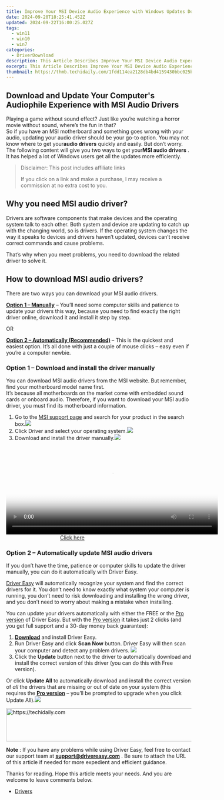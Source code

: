 ```yaml
---
title: Improve Your MSI Device Audio Experience with Windows Updates Downloaded Here
date: 2024-09-20T18:25:41.452Z
updated: 2024-09-22T16:00:25.027Z
tags:
  - win11
  - win10
  - win7
categories:
  - DriverDownload
description: This Article Describes Improve Your MSI Device Audio Experience with Windows Updates Downloaded Here
excerpt: This Article Describes Improve Your MSI Device Audio Experience with Windows Updates Downloaded Here
thumbnail: https://thmb.techidaily.com/1fdd114ea2128db4bd4159430bbc025b3427dd9f86fb321f8f952367f9434c16.jpg
---
```


## Download and Update Your Computer's Audiophile Experience with MSI Audio Drivers

Playing a game without sound effect? Just like you’re watching a horror movie without sound, where’s the fun in that?  
 So if you have an MSI motherboard and something goes wrong with your audio, updating your audio driver should be your go-to option. You may not know where to get your**audio drivers** quickly and easily. But don’t worry. The following content will give you two ways to get your**MSI audio drivers** . It has helped a lot of Windows users get all the updates more efficiently.

>  Disclaimer: This post includes affiliate links
>
>  If you click on a link and make a purchase, I may receive a commission at no extra cost to you.
>

## Why you need MSI audio driver?

 Drivers are software components that make devices and the operating system talk to each other. Both system and device are updating to catch up with the changing world, so is drivers. If the operating system changes the way it speaks to devices and drivers haven’t updated, devices can’t receive correct commands and cause problems.

 That’s why when you meet problems, you need to download the related driver to solve it.

## How to download MSI audio drivers?

There are two ways you can download your MSI audio drivers.

**[Option 1 – Manually](https://tools.techidaily.com/drivereasy/download/)**  – You’ll need some computer skills and patience to update your drivers this way, because you need to find exactly the right driver online, download it and install it step by step.

OR

**[Option 2 – Automatically (Recommended)](https://www.drivereasy.com/knowledge/download-msi-audio-drivers-for-windows/#op2) [](https://tools.techidaily.com/drivereasy/download/)**  – This is the quickest and easiest option. It’s all done with just a couple of mouse clicks – easy even if you’re a computer newbie.

### **Option 1 –** **Download and install the driver manually**

 You can download MSI audio drivers from the MSI website. But remember, find your motherboard model name first.  
 It’s because all motherboards on the market come with embedded sound cards or onboard audio. Therefore, if you want to download your MSI audio driver, you must find its motherboard information.

1. Go to the[](https://www.msi.com/Motherboard/support/Z270-GAMING-PRO-CARBON#down-driver&Win10%2064) [MSI support page](https://www.msi.com/support/download/) and search for your product in the search box.![](https://images.drivereasy.com/wp-content/uploads/2019/07/audio-support.jpg)
2. Click Driver and select your operating system.![](https://images.drivereasy.com/wp-content/uploads/2019/07/z270.jpg)
3. Download and install the driver manually.![](https://images.drivereasy.com/wp-content/uploads/2019/07/audio.jpg)

<!-- affiliate ads begin -->
<span id="1938141">
					<video width="576" height="240" style="cursor:pointer"
           poster="//a.impactradius-go.com/display-clicktoplayimage/1938141.png"
           onclick="if(!this.playClicked){this.play();this.setAttribute('controls',true);this.playClicked=true;}">
	   <source src="//a.impactradius-go.com/display-ad/22993-1938141">
	   <img src="//a.impactradius-go.com/display-clicktoplayimage/1938141.png" style="border: none; height: 100%; width: 100%; object-fit: contain">
	</video>
	<div style="width:360px;text-align:center"><a href="javascript:window.open(decodeURIComponent('https%3A%2F%2Fhomestyler.sjv.io%2Fc%2F5597632%2F1938141%2F22993'), '_blank');void(0);">Click here</a></div>
</span>
<img height="0" width="0" src="https://imp.pxf.io/i/5597632/1938141/22993" style="position:absolute;visibility:hidden;" border="0" />
<!-- affiliate ads end -->

### **Option 2 – Automatically update MSI audio drivers**

 If you don’t have the time, patience or computer skills to update the driver manually, you can do it automatically with Driver Easy.

[Driver Easy](https://tools.techidaily.com/drivereasy/download/) will automatically recognize your system and find the correct drivers for it. You don’t need to know exactly what system your computer is running, you don’t need to risk downloading and installing the wrong driver, and you don’t need to worry about making a mistake when installing.

 You can update your drivers automatically with either the FREE or the [Pro version](https://tools.techidaily.com/drivereasy/download/) of Driver Easy. But with the [Pro version](https://tools.techidaily.com/drivereasy/download/) it takes just 2 clicks (and you get full support and a 30-day money back guarantee):

1. **[Download](https://tools.techidaily.com/drivereasy/download/)**  and install Driver Easy.
2. Run Driver Easy and click **Scan Now** button. Driver Easy will then scan your computer and detect any problem drivers. ![](https://images.drivereasy.com/wp-content/uploads/2019/07/NVIDIA-18.jpg)
3. Click the **Update** button next to the driver to automatically download and install the correct version of this driver (you can do this with Free version).  

 Or click **Update All** to automatically download and install the correct version of _all_ the drivers that are missing or out of date on your system (this requires the **[Pro version](https://tools.techidaily.com/drivereasy/download/)**  – you’ll be prompted to upgrade when you click Update All).![](https://images.drivereasy.com/wp-content/uploads/2019/07/audio1.jpg)

<!-- affiliate ads begin -->
<a href="https://aligracehair.sjv.io/c/5597632/1948881/19272" target="_top" id="1948881">
  <img src="//a.impactradius-go.com/display-ad/19272-1948881" border="0" alt="https://techidaily.com" width="728" height="90"/>
</a>
<img height="0" width="0" src="https://aligracehair.sjv.io/i/5597632/1948881/19272" style="position:absolute;visibility:hidden;" border="0" />
<!-- affiliate ads end -->

**Note** : If you have any problems while using Driver Easy, feel free to contact our support team at **[support@drivereasy.com](https://tools.techidaily.com/drivereasy/download/)**  . Be sure to attach the URL of this article if needed for more expedient and efficient guidance.

 Thanks for reading. Hope this article meets your needs. And you are welcome to leave comments below.

* [Drivers](https://tools.techidaily.com/drivereasy/download/)

<ins class="adsbygoogle"
     style="display:block"
     data-ad-format="autorelaxed"
     data-ad-client="ca-pub-7571918770474297"
     data-ad-slot="1223367746"></ins>

<ins class="adsbygoogle"
     style="display:block"
     data-ad-client="ca-pub-7571918770474297"
     data-ad-slot="8358498916"
     data-ad-format="auto"
     data-full-width-responsive="true"></ins>



